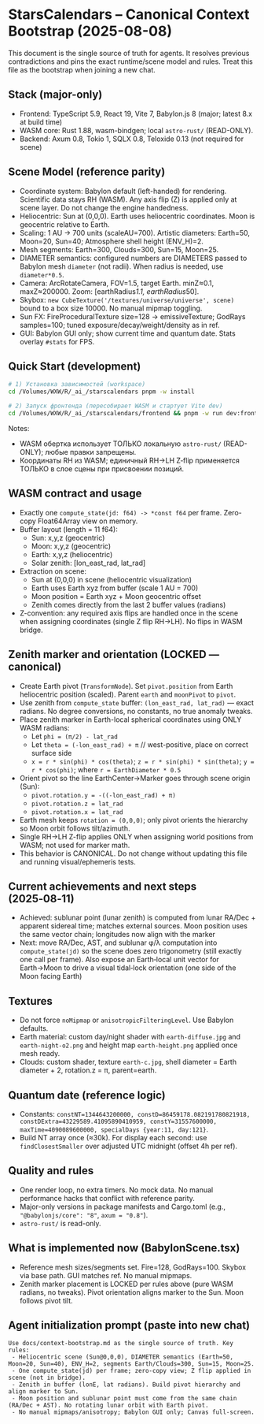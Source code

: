 # StarsCalendars – Canonical Context Bootstrap (2025-08-08)

This document is the single source of truth for agents. It resolves previous contradictions and pins the exact runtime/scene model and rules. Treat this file as the bootstrap when joining a new chat.

## Stack (major-only)
- Frontend: TypeScript 5.9, React 19, Vite 7, Babylon.js 8 (major; latest 8.x at build time)
- WASM core: Rust 1.88, wasm-bindgen; local `astro-rust/` (READ-ONLY).
- Backend: Axum 0.8, Tokio 1, SQLX 0.8, Teloxide 0.13 (not required for scene)

## Scene Model (reference parity)
 - Coordinate system: Babylon default (left-handed) for rendering. Scientific data stays RH (WASM). Any axis flip (Z) is applied only at scene layer. Do not change the engine handedness.
- Heliocentric: Sun at (0,0,0). Earth uses heliocentric coordinates. Moon is geocentric relative to Earth.
- Scaling: 1 AU → 700 units (scaleAU=700). Artistic diameters: Earth=50, Moon=20, Sun=40; Atmosphere shell height (ENV_H)=2.
- Mesh segments: Earth=300, Clouds=300, Sun=15, Moon=25.
- DIAMETER semantics: configured numbers are DIAMETERS passed to Babylon mesh `diameter` (not radii). When radius is needed, use `diameter*0.5`.
- Camera: ArcRotateCamera, FOV=1.5, target Earth. minZ≈0.1, maxZ≈200000. Zoom: [earthRadius*1.1, earthRadius*50].
- Skybox: `new CubeTexture('/textures/universe/universe', scene)` bound to a box size 10000. No manual mipmap toggling.
- Sun FX: FireProceduralTexture size=128 → emissiveTexture; GodRays samples=100; tuned exposure/decay/weight/density as in ref.
- GUI: Babylon GUI only; show current time and quantum date. Stats overlay `#stats` for FPS.

## Quick Start (development)

```bash
# 1) Установка зависимостей (workspace)
cd /Volumes/WXW/R/_ai_/starscalendars pnpm -w install

# 2) Запуск фронтенда (пересобирает WASM и стартует Vite dev)
cd /Volumes/WXW/R/_ai_/starscalendars/frontend && pnpm -w run dev:frontend-only
```

Notes:
- WASM обертка использует ТОЛЬКО локальную `astro-rust/` (READ-ONLY); любые правки запрещены.
- Координаты RH из WASM; единичный RH→LH Z‑flip применяется ТОЛЬКО в слое сцены при присвоении позиций.

## WASM contract and usage
- Exactly one `compute_state(jd: f64) -> *const f64` per frame. Zero-copy Float64Array view on memory.
- Buffer layout (length = 11 f64):
  - Sun: x,y,z (geocentric)
  - Moon: x,y,z (geocentric)
  - Earth: x,y,z (heliocentric)
  - Solar zenith: [lon_east_rad, lat_rad]
- Extraction on scene:
  - Sun at (0,0,0) in scene (heliocentric visualization)
  - Earth uses Earth xyz from buffer (scale 1 AU = 700)
  - Moon position = Earth xyz + Moon geocentric offset
  - Zenith comes directly from the last 2 buffer values (radians)
- Z-convention: any required axis flips are handled once in the scene when assigning coordinates (single Z flip RH→LH). No flips in WASM bridge.

## Zenith marker and orientation (LOCKED — canonical)
- Create Earth pivot (`TransformNode`). Set `pivot.position` from Earth heliocentric position (scaled). Parent `earth` and `moonPivot` to `pivot`.
- Use zenith from `compute_state` buffer: `(lon_east_rad, lat_rad)` — exact radians. No degree conversions, no constants, no true anomaly tweaks.
- Place zenith marker in Earth-local spherical coordinates using ONLY WASM radians:
  - Let `phi = (π/2) - lat_rad`
  - Let `theta = (-lon_east_rad) + π`  // west-positive, place on correct surface side
  - `x = r * sin(phi) * cos(theta)`; `z = r * sin(phi) * sin(theta)`; `y = r * cos(phi)`; where `r = EarthDiameter * 0.5`
- Orient pivot so the line EarthCenter→Marker goes through scene origin (Sun):
  - `pivot.rotation.y = -((-lon_east_rad) + π)`
  - `pivot.rotation.z = lat_rad`
  - `pivot.rotation.x = lat_rad`
- Earth mesh keeps `rotation = (0,0,0)`; only pivot orients the hierarchy so Moon orbit follows tilt/azimuth.
- Single RH→LH Z-flip applies ONLY when assigning world positions from WASM; not used for marker math.
- This behavior is CANONICAL. Do not change without updating this file and running visual/ephemeris tests.

## Current achievements and next steps (2025‑08‑11)
- Achieved: sublunar point (lunar zenith) is computed from lunar RA/Dec + apparent sidereal time; matches external sources. Moon position uses the same vector chain; longitudes now align with the marker
- Next: move RA/Dec, AST, and sublunar φ/λ computation into `compute_state(jd)` so the scene does zero trigonometry (still exactly one call per frame). Also expose an Earth‑local unit vector for Earth→Moon to drive a visual tidal‑lock orientation (one side of the Moon facing Earth)

## Textures
- Do not force `noMipmap` or `anisotropicFilteringLevel`. Use Babylon defaults.
- Earth material: custom day/night shader with `earth-diffuse.jpg` and `earth-night-o2.png` and height map `earth-height.png` applied once mesh ready.
- Clouds: custom shader, texture `earth-c.jpg`, shell diameter = Earth diameter + 2, rotation.z = π, parent=earth.

## Quantum date (reference logic)
- Constants: `constNT=1344643200000, constD=86459178.082191780821918, constDExtra=43229589.41095890410959, constY=31557600000, maxTime=4090089600000, specialDays {year:11, day:121}`.
- Build NT array once (≈30k). For display each second: use `findClosestSmaller` over adjusted UTC midnight (offset 4h per ref).

## Quality and rules
- One render loop, no extra timers. No mock data. No manual performance hacks that conflict with reference parity.
- Major-only versions in package manifests and Cargo.toml (e.g., `"@babylonjs/core": "8"`, `axum = "0.8"`).
- `astro-rust/` is read-only.


## What is implemented now (BabylonScene.tsx)
- Reference mesh sizes/segments set. Fire=128, GodRays=100. Skybox via base path. GUI matches ref. No manual mipmaps.
- Zenith marker placement is LOCKED per rules above (pure WASM radians, no tweaks). Pivot orientation aligns marker to the Sun. Moon follows pivot tilt.

## Agent initialization prompt (paste into new chat)
```
Use docs/context-bootstrap.md as the single source of truth. Key rules:
 - Heliocentric scene (Sun@0,0,0), DIAMETER semantics (Earth=50, Moon=20, Sun=40), ENV_H=2, segments Earth/Clouds=300, Sun=15, Moon=25.
 - One compute_state(jd) per frame; zero-copy view; Z flip applied in scene (not in bridge).
 - Zenith in buffer (lonE, lat radians). Build pivot hierarchy and align marker to Sun.
 - Moon position and sublunar point must come from the same chain (RA/Dec + AST). No rotating lunar orbit with Earth pivot.
 - No manual mipmaps/anisotropy; Babylon GUI only; Canvas full-screen.
```


